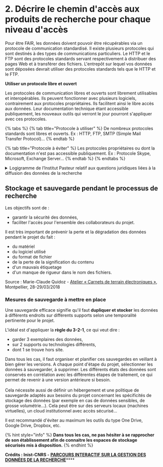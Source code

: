 # 2. Décrire le chemin d'accès aux produits de recherche pour chaque niveau d'accès

Pour être FAIR, les données doivent pouvoir être récupérables via un protocole de communication standardisé. Il existe plusieurs protocoles qui sont destinés à des types de communications particuliers. Le HTTP et le FTP sont des protocoles standards servant respectivement à distribuer des pages Web et à transférer des fichiers. L'entrepôt sur lequel vos données sont déposées devrait utiliser des protocoles standards tels que le HTTP et le FTP.

**Utiliser un protocole libre et ouvert**

Les protocoles de communication libres et ouverts sont librement utilisables et interopérables. Ils peuvent fonctionner avec plusieurs logiciels, contrairement aux protocoles propriétaires. Ils facilitent ainsi le libre accès aux données. Leur documentation technique étant accessible publiquement, les nouveaux outils qui verront le jour pourront s'appliquer avec ces protocoles.

{% tabs %}
{% tab title="Protocole à utiliser" %}
De nombreux protocoles standards sont libres et ouverts. Ex : HTTP, FTP, SMTP (Simple Mail Transfer Protocol)...
{% endtab %}

{% tab title="Protocole à éviter" %}
Les protocoles propriétaires ou dont la documentation n'est pas accessible publiquement. Ex : Protocole Skype, Microsoft, Exchange Server…
{% endtab %}
{% endtabs %}

<details>

<summary>Logigramme de l’Institut Pasteur relatif aux questions juridiques liées à la diffusion des données de la recherche</summary>

[https://www.pasteur.fr/fr/file/20707/download](https://www.pasteur.fr/fr/file/20707/download)

</details>

## Stockage et sauvegarde pendant le processus de recherche&#x20;

Les objectifs sont de :

* garantir la sécurité des données,
* faciliter l'accès pour l'ensemble des collaborateurs du projet.

Il est très important de prévenir la perte et la dégradation des données pendant le projet du fait :

* du matériel
* du logiciel utilisé
* du format de fichier
* de la perte de la signification du contenu
* d'un mauvais étiquetage
* d'un manque de rigueur dans le nom des fichiers. &#x20;

Source : Marie-Claude Quidoz - [Atelier « Carnets de terrain électroniques »](http://rbdd.cnrs.fr/IMG/pdf/quidoz\_atelier2018.pdf?480/cd645e6864223eaae2a37ea4d2b45077f07b61d1), Montpellier, 28-29/03/2018

### Mesures de sauvegarde à mettre en place

Une sauvegarde efficace signifie qu'il faut **dupliquer et stocker** les données à différents endroits sur différents supports selon une temporalité pertinente pour le projet.&#x20;

L'idéal est d'appliquer la **règle du 3-2-1**, ce qui veut dire :

* garder 3 exemplaires des données,
* sur 2 supports ou technologies différents,&#x20;
* dont 1 se trouve hors site.

Dans tous les cas, il faut organiser et planifier ces sauvegardes en veillant à bien gérer les versions. A chaque point d'étape du projet, sélectionner les données à sauvegarder, à supprimer. Les différents états des données sont conservés en corrélation avec les différentes étapes de traitement, ce qui permet de revenir à une version antérieure si besoin.\
\
Cela nécessite aussi de définir un hébergement et une politique de sauvegarde adaptés aux besoins du projet concernant les spécificités de stockage des données (par exemple en cas de données sensibles, de grosse volumétrie...). Cela peut être sur des serveurs locaux (machines virtuelles), un cloud institutionnel avec accès sécurisé...

Il est recommandé d'éviter au maximum les outils du type One Drive, Google Drive, Dropbox, etc.

{% hint style="info" %}
**Dans tous les cas, ne pas hésiter à se rapprocher de son établissement afin de connaitre les espaces de stockage sécurisés mis à disposition.**
{% endhint %}

**Crédits : Inist-CNRS -** [**PARCOURS INTERACTIF SUR LA GESTION DES DONNÉES DE LA RECHERCHE**](https://doranum.fr/enjeux-benefices/parcours-interactif-sur-la-gestion-des-donnees-de-la-recherche/)****
